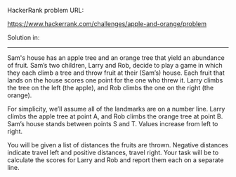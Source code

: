 HackerRank problem URL:

https://www.hackerrank.com/challenges/apple-and-orange/problem

Solution in:


---------------------------------------------------------------------------------------------------


Sam's house has an apple tree and an orange tree that yield an abundance of fruit. Sam’s two children, Larry and Rob, decide to play a game in which they each climb a tree and throw fruit at their (Sam’s) house. Each fruit that lands on the house scores one point for the one who threw it. Larry climbs the tree on the left (the apple), and Rob climbs the one on the right (the orange).

For simplicity, we’ll assume all of the landmarks are on a number line. Larry climbs the apple tree at point A, and Rob climbs the orange tree at point B. Sam’s house stands between points  S and T. Values increase from left to right.

You will be given a list of distances the fruits are thrown. Negative distances indicate travel left and positive distances, travel right. Your task will be to calculate the scores for Larry and Rob and report them each on a separate line.
